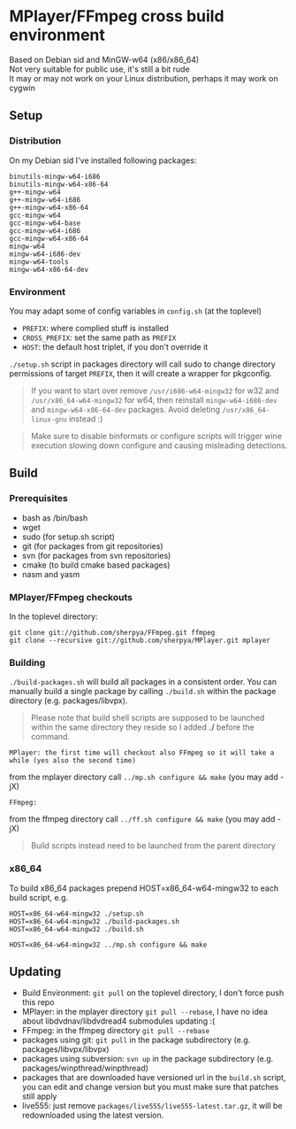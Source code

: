# MPlayer/FFmpeg cross build environment

Based on Debian sid and MinGW-w64 (x86/x86\_64)  
Not very suitable for public use, it's still a bit rude  
It may or may not work on your Linux distribution, perhaps it may work on cygwin

## Setup
### Distribution
On my Debian sid I've installed following packages:

    binutils-mingw-w64-i686
    binutils-mingw-w64-x86-64
    g++-mingw-w64
    g++-mingw-w64-i686
    g++-mingw-w64-x86-64
    gcc-mingw-w64
    gcc-mingw-w64-base
    gcc-mingw-w64-i686
    gcc-mingw-w64-x86-64
    mingw-w64
    mingw-w64-i686-dev
    mingw-w64-tools
    mingw-w64-x86-64-dev

### Environment
You may adapt some of config variables in `config.sh` (at the toplevel)

- `PREFIX`: where complied stuff is installed
- `CROSS_PREFIX`: set the same path as `PREFIX`
- `HOST`: the default host triplet, if you don't override it

`./setup.sh` script in packages directory will call sudo to change directory permissions
of target `PREFIX`, then it will create a wrapper for pkgconfig.

>If you want to start over remove `/usr/i686-w64-mingw32` for w32 and `/usr/x86_64-w64-mingw32` for w64,
then reinstall `mingw-w64-i686-dev` and `mingw-w64-x86-64-dev` packages.
Avoid deleting `/usr/x86_64-linux-gnu` instead :)

>Make sure to disable binformats or configure scripts will trigger wine execution slowing down configure
and causing misleading detections.

## Build
### Prerequisites
* bash as /bin/bash
* wget
* sudo (for setup.sh script)
* git (for packages from git repositories)
* svn (for packages from svn repositories)
* cmake (to build cmake based packages)
* nasm and yasm

### MPlayer/FFmpeg checkouts
In the toplevel directory:

    git clone git://github.com/sherpya/FFmpeg.git ffmpeg
    git clone --recursive git://github.com/sherpya/MPlayer.git mplayer

### Building
`./build-packages.sh` will build all packages in a consistent order.
You can manually build a single package by calling `./build.sh` within the package directory (e.g. packages/libvpx).

>Please note that build shell scripts are supposed to be launched within the same directory they reside so I added **./** before the command.

    MPlayer: the first time will checkout also FFmpeg so it will take a while (yes also the second time)
from the mplayer directory call `../mp.sh configure && make` (you may add -jX)

    FFmpeg:
from the ffmpeg directory call `../ff.sh configure && make` (you may add -jX)

>Build scripts instead need to be launched from the parent directory

### x86\_64
To build x86\_64 packages prepend HOST=x86\_64-w64-mingw32 to each build script, e.g.

    HOST=x86_64-w64-mingw32 ./setup.sh
    HOST=x86_64-w64-mingw32 ./build-packages.sh
    HOST=x86_64-w64-mingw32 ./build.sh

    HOST=x86_64-w64-mingw32 ../mp.sh configure && make

## Updating
* Build Environment: `git pull` on the toplevel directory, I don't force push this repo
* MPlayer: in the mplayer directory `git pull --rebase`, I have no idea about libdvdnav/libdvdread4 submodules updating :(
* FFmpeg: in the ffmpeg directory `git pull --rebase`
* packages using git: `git pull` in the package subdirectory (e.g. packages/libvpx/libvpx)
* packages using subversion: `svn up` in the package subdirectory (e.g. packages/winpthread/winpthread)
* packages that are downloaded have versioned url in the `build.sh` script, you can edit and change version but you must make sure that patches still apply
* live555: just remove `packages/live555/live555-latest.tar.gz`, it will be redownloaded using the latest version.
